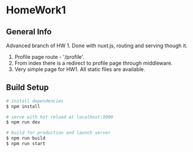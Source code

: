# HomeWork1

## General Info

Advanced branch of HW 1. Done with nuxt.js, routing and serving though it.

1. Profile page route - '/profile'.
2. From index there is a redirect to profile page through middleware.
3. Very simple page for HW1. All static files are available.

## Build Setup

```bash
# install dependencies
$ npm install

# serve with hot reload at localhost:3000
$ npm run dev

# build for production and launch server
$ npm run build
$ npm run start
```

